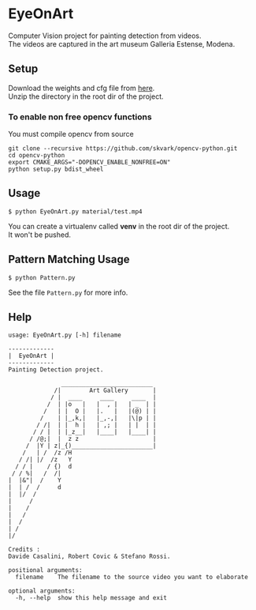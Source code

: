 # EyeOnArt
Computer Vision project for painting detection from videos.  
The videos are captured in the art museum Galleria Estense, Modena.

## Setup
Download the weights and cfg file from [here](https://drive.google.com/file/d/1yxGeWfTchxRBUCheJwRFfQpwglqAMOJY/view?usp=sharing).  
Unzip the directory in the root dir of the project.

### To enable non free opencv functions 
You must compile opencv from source 
```
git clone --recursive https://github.com/skvark/opencv-python.git
cd opencv-python
export CMAKE_ARGS="-DOPENCV_ENABLE_NONFREE=ON"
python setup.py bdist_wheel
```

## Usage
```shell
$ python EyeOnArt.py material/test.mp4
```
  
You can create a virtualenv called **venv** in the root dir of the project.  
It won't be pushed.

## Pattern Matching Usage
```shell
$ python Pattern.py
```

See the file ```Pattern.py``` for more info. 

## Help
```shell
usage: EyeOnArt.py [-h] filename

-------------
|  EyeOnArt |
-------------
Painting Detection project.

               __________________________
             /|        Art Gallery       |
            / |  ____     ____     ____  |
           /  | |o   |   |  , |   | _  | |
          /   | |  O |   |.   |   |(@) | |
         /    | |_,k,|   |_,-,|   |\|p | |
        / /|  | |  h |   | ,; |   | |  | |
       / / |  | |_z__|   |____|   |____| |
      / /@;|  |  z z                     |
     /  |Y | z|_{)_______________________|
    /   | /  /z /H
   / /| |/  /z   Y
  / / |    / {)  d
 / / %|   /  /|
|  |&"|  /    Y
|  | /  /     d
|  |/  /
|     /
|    /
|   /
|  /
| /
|/

Credits :
Davide Casalini, Robert Covic & Stefano Rossi.

positional arguments:
  filename    The filename to the source video you want to elaborate

optional arguments:
  -h, --help  show this help message and exit
```